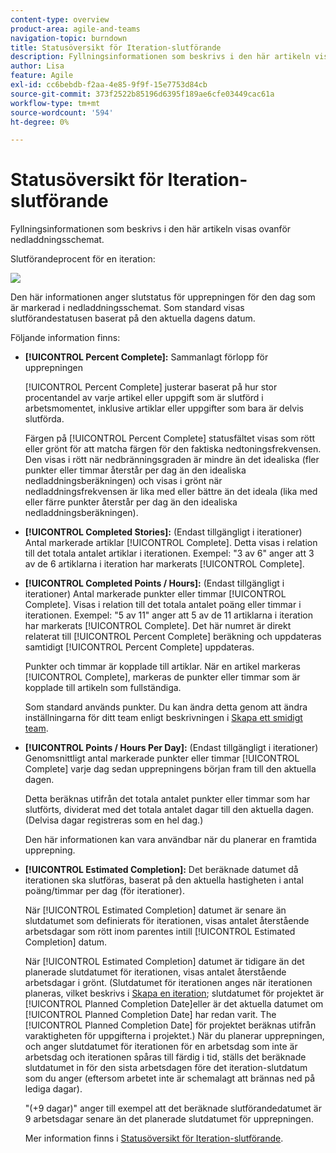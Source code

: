 ```yaml
---
content-type: overview
product-area: agile-and-teams
navigation-topic: burndown
title: Statusöversikt för Iteration-slutförande
description: Fyllningsinformationen som beskrivs i den här artikeln visas ovanför nedladdningsschemat.
author: Lisa
feature: Agile
exl-id: cc6bebdb-f2aa-4e85-9f9f-15e7753d84cb
source-git-commit: 373f2522b85196d6395f189ae6cfe03449cac61a
workflow-type: tm+mt
source-wordcount: '594'
ht-degree: 0%

---
```


# Statusöversikt för Iteration-slutförande

Fyllningsinformationen som beskrivs i den här artikeln visas ovanför nedladdningsschemat.

Slutförandeprocent för en iteration:

![](assets/burndown-percentcomplete-350x47.png)

Den här informationen anger slutstatus för upprepningen för den dag som är markerad i nedladdningsschemat. Som standard visas slutförandestatusen baserat på den aktuella dagens datum.

Följande information finns:

* **[!UICONTROL Percent Complete]:** Sammanlagt förlopp för upprepningen

   [!UICONTROL Percent Complete] justerar baserat på hur stor procentandel av varje artikel eller uppgift som är slutförd i arbetsmomentet, inklusive artiklar eller uppgifter som bara är delvis slutförda.

   Färgen på [!UICONTROL Percent Complete] statusfältet visas som rött eller grönt för att matcha färgen för den faktiska nedtoningsfrekvensen. Den visas i rött när nedbränningsgraden är mindre än det idealiska (fler punkter eller timmar återstår per dag än den idealiska nedladdningsberäkningen) och visas i grönt när nedladdningsfrekvensen är lika med eller bättre än det ideala (lika med eller färre punkter återstår per dag än den idealiska nedladdningsberäkningen).

* **[!UICONTROL Completed Stories]:** (Endast tillgängligt i iterationer) Antal markerade artiklar [!UICONTROL Complete]. Detta visas i relation till det totala antalet artiklar i iterationen. Exempel: &quot;3 av 6&quot; anger att 3 av de 6 artiklarna i iteration har markerats [!UICONTROL Complete].
* **[!UICONTROL Completed Points / Hours]:** (Endast tillgängligt i iterationer) Antal markerade punkter eller timmar [!UICONTROL Complete]. Visas i relation till det totala antalet poäng eller timmar i iterationen. Exempel: &quot;5 av 11&quot; anger att 5 av de 11 artiklarna i iteration har markerats [!UICONTROL Complete]. Det här numret är direkt relaterat till [!UICONTROL Percent Complete] beräkning och uppdateras samtidigt [!UICONTROL Percent Complete] uppdateras.

   Punkter och timmar är kopplade till artiklar. När en artikel markeras [!UICONTROL Complete], markeras de punkter eller timmar som är kopplade till artikeln som fullständiga.

   Som standard används punkter. Du kan ändra detta genom att ändra inställningarna för ditt team enligt beskrivningen i [Skapa ett smidigt team](../../../agile/get-started-with-agile-in-workfront/create-an-agile-team.md).

* **[!UICONTROL Points / Hours Per Day]:** (Endast tillgängligt i iterationer) Genomsnittligt antal markerade punkter eller timmar [!UICONTROL Complete] varje dag sedan upprepningens början fram till den aktuella dagen.

   Detta beräknas utifrån det totala antalet punkter eller timmar som har slutförts, dividerat med det totala antalet dagar till den aktuella dagen. (Delvisa dagar registreras som en hel dag.)

   Den här informationen kan vara användbar när du planerar en framtida upprepning.

* **[!UICONTROL Estimated Completion]:** Det beräknade datumet då iterationen ska slutföras, baserat på den aktuella hastigheten i antal poäng/timmar per dag (för iterationer).

   När [!UICONTROL Estimated Completion] datumet är senare än slutdatumet som definierats för iterationen, visas antalet återstående arbetsdagar som rött inom parentes intill [!UICONTROL Estimated Completion] datum.

   När [!UICONTROL Estimated Completion] datumet är tidigare än det planerade slutdatumet för iterationen, visas antalet återstående arbetsdagar i grönt. (Slutdatumet för iterationen anges när iterationen planeras, vilket beskrivs i [Skapa en iteration](../../../agile/use-scrum-in-an-agile-team/iterations/create-an-iteration.md); slutdatumet för projektet är [!UICONTROL Planned Completion Date]eller är det aktuella datumet om [!UICONTROL Planned Completion Date] har redan varit. The [!UICONTROL Planned Completion Date] för projektet beräknas utifrån varaktigheten för uppgifterna i projektet.) När du planerar upprepningen, och anger slutdatumet för iterationen för en arbetsdag som inte är arbetsdag och iterationen spåras till färdig i tid, ställs det beräknade slutdatumet in för den sista arbetsdagen före det iteration-slutdatum som du anger (eftersom arbetet inte är schemalagt att brännas ned på lediga dagar).

   &quot;(+9 dagar)&quot; anger till exempel att det beräknade slutförandedatumet är 9 arbetsdagar senare än det planerade slutdatumet för upprepningen.

   Mer information finns i [Statusöversikt för Iteration-slutförande](#Understanding-How-Days-Off-Affect-the-Burndown-Chart).
